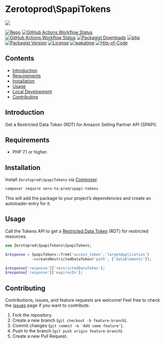 # Zerotoprod\SpapiTokens

![](art/logo.png)

[![Repo](https://img.shields.io/badge/github-gray?logo=github)](https://github.com/zero-to-prod/spapi-tokens)
[![GitHub Actions Workflow Status](https://img.shields.io/github/actions/workflow/status/zero-to-prod/spapi-tokens/test.yml?label=test)](https://github.com/zero-to-prod/spapi-tokens/actions)
[![GitHub Actions Workflow Status](https://img.shields.io/github/actions/workflow/status/zero-to-prod/spapi-tokens/backwards_compatibility.yml?label=backwards_compatibility)](https://github.com/zero-to-prod/spapi-tokens/actions)
[![Packagist Downloads](https://img.shields.io/packagist/dt/zero-to-prod/spapi-tokens?color=blue)](https://packagist.org/packages/zero-to-prod/spapi-tokens/stats)
[![php](https://img.shields.io/packagist/php-v/zero-to-prod/spapi-tokens.svg?color=purple)](https://packagist.org/packages/zero-to-prod/spapi-tokens/stats)
[![Packagist Version](https://img.shields.io/packagist/v/zero-to-prod/spapi-tokens?color=f28d1a)](https://packagist.org/packages/zero-to-prod/spapi-tokens)
[![License](https://img.shields.io/packagist/l/zero-to-prod/spapi-tokens?color=pink)](https://github.com/zero-to-prod/spapi-tokens/blob/main/LICENSE.md)
[![wakatime](https://wakatime.com/badge/github/zero-to-prod/spapi-tokens.svg)](https://wakatime.com/badge/github/zero-to-prod/spapi-tokens)
[![Hits-of-Code](https://hitsofcode.com/github/zero-to-prod/spapi-tokens?branch=main)](https://hitsofcode.com/github/zero-to-prod/spapi-tokens/view?branch=main)

## Contents

- [Introduction](#introduction)
- [Requirements](#requirements)
- [Installation](#installation)
- [Usage](#usage)
- [Local Development](./LOCAL_DEVELOPMENT.md)
- [Contributing](#contributing)

## Introduction

Get a Restricted Data Token (RDT) for Amazon Selling Partner API (SPAPI).

## Requirements

- PHP 7.1 or higher.

## Installation

Install `Zerotoprod\SpapiTokens` via [Composer](https://getcomposer.org/):

```bash
composer require zero-to-prod/spapi-tokens
```

This will add the package to your project’s dependencies and create an autoloader entry for it.

## Usage

Call the Tokens API to get a [Restricted Data Token](https://developer-docs.amazon.com/sp-api/docs/tokens-api-v2021-03-01-reference) (RDT) for restricted resources.

```php
use Zerotoprod\SpapiTokens\SpapiTokens;

$response = SpapiTokens::from('access_token','targetApplication')
            ->createRestrictedDataToken('path', ['dataElements']);

$response['response']['restrictedDataToken'];
$response['response']['expiresIn'];
```

## Contributing

Contributions, issues, and feature requests are welcome!
Feel free to check the [issues](https://github.com/zero-to-prod/spapi-tokens/issues) page if you want to contribute.

1. Fork the repository.
2. Create a new branch (`git checkout -b feature-branch`).
3. Commit changes (`git commit -m 'Add some feature'`).
4. Push to the branch (`git push origin feature-branch`).
5. Create a new Pull Request.
